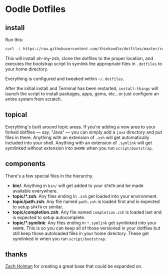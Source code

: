 # Oodle Dotfiles

## install

Run this:

```sh
curl -L https://raw.githubusercontent.com/thinkoodle/dotfiles/master/script/install-dotfiles | sh
```

This will install oh-my-zsh, clone the dotfiles to the proper location, and executes the bootstrap script to  symlink the appropriate files in `.dotfiles` to your home directory.

Everything is configured and tweaked within `~/.dotfiles`.

After the initial install and Terminal has been restarted, `install-things` will launch the script to install packages, apps, gems, etc...or just configure an entire system from scratch.

## topical

Everything's built around topic areas. If you're adding a new area to your
forked dotfiles — say, "Java" — you can simply add a `java` directory and put
files in there. Anything with an extension of `.zsh` will get automatically
included into your shell. Anything with an extension of `.symlink` will get
symlinked without extension into `$HOME` when you run `script/bootstrap`.

## components

There's a few special files in the hierarchy.

- **bin/**: Anything in `bin/` will get added to your `$PATH` and be made
  available everywhere.
- **topic/\*.zsh**: Any files ending in `.zsh` get loaded into your
  environment.
- **topic/path.zsh**: Any file named `path.zsh` is loaded first and is
  expected to setup `$PATH` or similar.
- **topic/completion.zsh**: Any file named `completion.zsh` is loaded
  last and is expected to setup autocomplete.
- **topic/\*.symlink**: Any files ending in `*.symlink` get symlinked into
  your `$HOME`. This is so you can keep all of those versioned in your dotfiles
  but still keep those autoloaded files in your home directory. These get
  symlinked in when you run `script/bootstrap`.

## thanks
[Zach Holman](https://github.com/holman/dotfiles) for creating a great base that could be expanded on.
